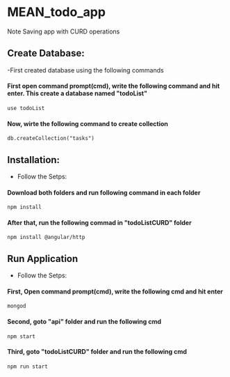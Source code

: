 # MEAN_todo_app
Note Saving app with CURD operations


## Create Database:

-First created database using the following commands

#### First open command prompt(cmd), write the following command and hit enter. This create a database named "todoList"  

```
use todoList
```

#### Now, wirte the following command to create collection 

```
db.createCollection("tasks")
```

## Installation:
  
- Follow the Setps:
  
#### Download both folders and run following command in each folder  

```
npm install
```

#### After that, run the following commad in "todoListCURD" folder

```
npm install @angular/http
```

## Run Application

- Follow the Setps:

#### First, Open command prompt(cmd), write the following cmd and hit enter  

```
mongod
```
  
#### Second, goto "api" folder and run the following cmd  

```
npm start
```

#### Third, goto "todoListCURD" folder and run the following cmd

```
npm run start
```




